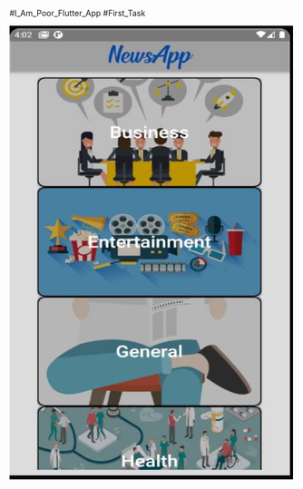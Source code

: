#I_Am_Poor_Flutter_App
#First_Task


<img src="https://github.com/yshimaa66/flutter_flutternews/blob/master/Capture1.JPG" width="500" height="800">
